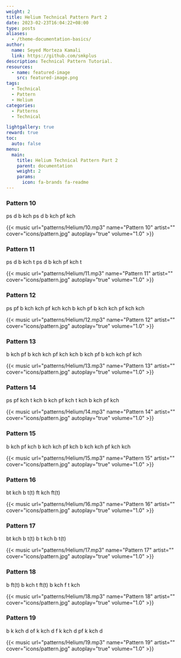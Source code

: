 ```yaml
---
weight: 2
title: Helium Technical Pattern Part 2
date: 2023-02-23T16:04:22+08:00
type: posts
aliases:
  - /theme-documentation-basics/
author:
  name: Seyed Morteza Kamali
  link: https://github.com/smkplus
description: Technical Pattern Tutorial.
resources:
  - name: featured-image
    src: featured-image.png
tags:
  - Technical
  - Pattern
  - Helium
categories:
  - Patterns
  - Technical

lightgallery: true
reward: true
toc:
  auto: false
menu:
  main:
    title: Helium Technical Pattern Part 2
    parent: documentation
    weight: 2
    params:
      icon: fa-brands fa-readme
---
```



### Pattern 10
ps d b kch ps d b kch pf kch

{{< music url="patterns/Helium/10.mp3" name="Pattern 10" artist="" cover="icons/pattern.jpg" autoplay="true" volume="1.0" >}}

### Pattern 11
ps d b kch t ps d b kch pf kch t

{{< music url="patterns/Helium/11.mp3" name="Pattern 11" artist="" cover="icons/pattern.jpg" autoplay="true" volume="1.0" >}}

### Pattern 12
ps pf b kch kch pf kch kch b kch pf b kch kch pf kch kch

{{< music url="patterns/Helium/12.mp3" name="Pattern 12" artist="" cover="icons/pattern.jpg" autoplay="true" volume="1.0" >}}

### Pattern 13
b kch pf b kch kch pf kch kch b kch pf b kch kch pf kch

{{< music url="patterns/Helium/13.mp3" name="Pattern 13" artist="" cover="icons/pattern.jpg" autoplay="true" volume="1.0" >}}

### Pattern 14
ps pf kch t kch b kch pf kch t kch b kch pf kch

{{< music url="patterns/Helium/14.mp3" name="Pattern 14" artist="" cover="icons/pattern.jpg" autoplay="true" volume="1.0" >}}

### Pattern 15
b kch pf kch b kch kch pf kch b kch kch pf kch kch

{{< music url="patterns/Helium/15.mp3" name="Pattern 15" artist="" cover="icons/pattern.jpg" autoplay="true" volume="1.0" >}}

### Pattern 16
bt kch b t(t) ft kch ft(t)

{{< music url="patterns/Helium/16.mp3" name="Pattern 16" artist="" cover="icons/pattern.jpg" autoplay="true" volume="1.0" >}}

### Pattern 17
bt kch b t(t) b t kch b t(t)

{{< music url="patterns/Helium/17.mp3" name="Pattern 17" artist="" cover="icons/pattern.jpg" autoplay="true" volume="1.0" >}}

### Pattern 18
b ft(t) b kch t ft(t) b kch f t kch

{{< music url="patterns/Helium/18.mp3" name="Pattern 18" artist="" cover="icons/pattern.jpg" autoplay="true" volume="1.0" >}}

### Pattern 19
b k kch d of k kch d f k kch d pf k kch d

{{< music url="patterns/Helium/19.mp3" name="Pattern 19" artist="" cover="icons/pattern.jpg" autoplay="true" volume="1.0" >}}